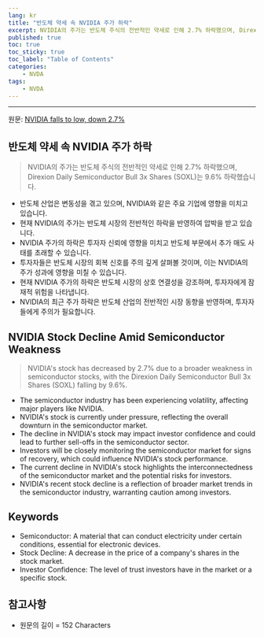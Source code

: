 ```yaml
---
lang: kr
title: "반도체 약세 속 NVIDIA 주가 하락"
excerpt: NVIDIA의 주가는 반도체 주식의 전반적인 약세로 인해 2.7% 하락했으며, Direxion Daily Semiconductor Bull 3x Shares (SOXL)는 9.6% 하락했습니다.
published: true
toc: true
toc_sticky: true
toc_label: "Table of Contents"
categories:
    - NVDA
tags:
    - NVDA
---
```


---

  원문: [NVIDIA falls to low, down 2.7%](https://www.investing.com/news/assorted/nvidia-falls-to-low-down-27-432SI-3714605)

## 반도체 약세 속 NVIDIA 주가 하락

> NVIDIA의 주가는 반도체 주식의 전반적인 약세로 인해 2.7% 하락했으며, Direxion Daily Semiconductor Bull 3x Shares (SOXL)는 9.6% 하락했습니다.


- 반도체 산업은 변동성을 겪고 있으며, NVIDIA와 같은 주요 기업에 영향을 미치고 있습니다.
- 현재 NVIDIA의 주가는 반도체 시장의 전반적인 하락을 반영하여 압박을 받고 있습니다.
- NVIDIA 주가의 하락은 투자자 신뢰에 영향을 미치고 반도체 부문에서 추가 매도 사태를 초래할 수 있습니다.
- 투자자들은 반도체 시장의 회복 신호를 주의 깊게 살펴볼 것이며, 이는 NVIDIA의 주가 성과에 영향을 미칠 수 있습니다.
- 현재 NVIDIA 주가의 하락은 반도체 시장의 상호 연결성을 강조하며, 투자자에게 잠재적 위험을 나타냅니다.
- NVIDIA의 최근 주가 하락은 반도체 산업의 전반적인 시장 동향을 반영하며, 투자자들에게 주의가 필요합니다.

## NVIDIA Stock Decline Amid Semiconductor Weakness

> NVIDIA's stock has decreased by 2.7% due to a broader weakness in semiconductor stocks, with the Direxion Daily Semiconductor Bull 3x Shares (SOXL) falling by 9.6%.


- The semiconductor industry has been experiencing volatility, affecting major players like NVIDIA.
- NVIDIA's stock is currently under pressure, reflecting the overall downturn in the semiconductor market.
- The decline in NVIDIA's stock may impact investor confidence and could lead to further sell-offs in the semiconductor sector.
- Investors will be closely monitoring the semiconductor market for signs of recovery, which could influence NVIDIA's stock performance.
- The current decline in NVIDIA's stock highlights the interconnectedness of the semiconductor market and the potential risks for investors.
- NVIDIA's recent stock decline is a reflection of broader market trends in the semiconductor industry, warranting caution among investors.

## Keywords

- Semiconductor: A material that can conduct electricity under certain conditions, essential for electronic devices.
- Stock Decline: A decrease in the price of a company's shares in the stock market.
- Investor Confidence: The level of trust investors have in the market or a specific stock.

## 참고사항

- 원문의 길이 = 152 Characters


